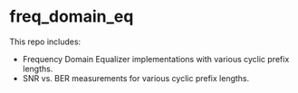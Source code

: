 # freq_domain_eq

This repo includes:
- Frequency Domain Equalizer implementations with various cyclic prefix lengths. 
- SNR vs. BER measurements for various cyclic prefix lengths.
